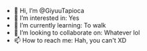 - 👋 Hi, I’m @GiyuuTapioca
- 👀 I’m interested in: Yes
- 🌱 I’m currently learning: To walk
- 💞️ I’m looking to collaborate on: Whatever lol
- 📫 How to reach me: Hah, you can't XD

<!---
GiyuuTapioca/GiyuuTapioca is a ✨ special ✨ repository because its `README.md` (this file) appears on your GitHub profile.
You can click the Preview link to take a look at your changes.
--->
